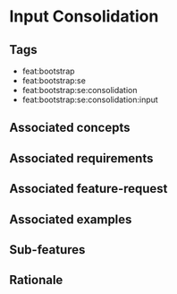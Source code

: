 # Input Consolidation



## Tags

- feat:bootstrap
- feat:bootstrap:se
- feat:bootstrap:se:consolidation
- feat:bootstrap:se:consolidation:input

## Associated concepts

## Associated requirements

## Associated feature-request

## Associated examples

## Sub-features

## Rationale